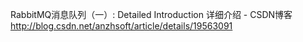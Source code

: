 

RabbitMQ消息队列（一）: Detailed Introduction 详细介绍 - CSDN博客 
http://blog.csdn.net/anzhsoft/article/details/19563091